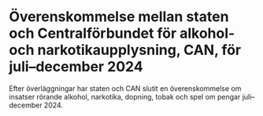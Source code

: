 # Överenskommelse mellan staten och Centralförbundet för alkohol- och narkotikaupplysning, CAN, för juli–december 2024

Efter överläggningar har staten och CAN slutit en överenskommelse om insatser rörande alkohol, narkotika, dopning, tobak och spel om pengar juli–december 2024\.
